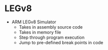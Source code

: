 # LEGv8

- ARM LEGv8 Simulator
    - Takes in assembly source code
    - Takes in memory file
    - Step through program execution
    - Jump to pre-defined break points in code